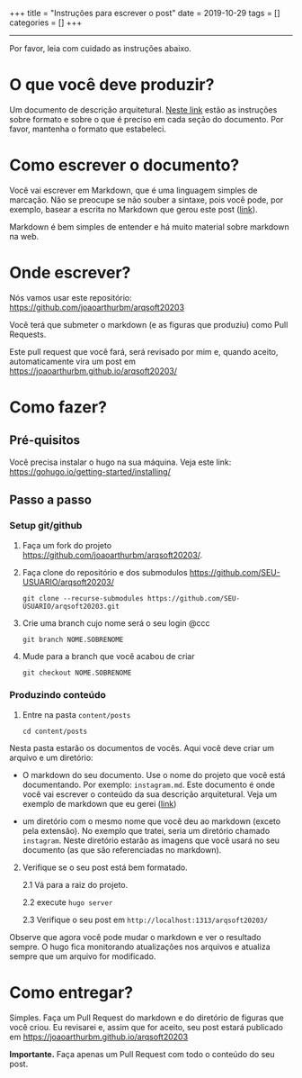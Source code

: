 +++
title = "Instruções para escrever o post"
date = 2019-10-29
tags = []
categories = []
+++

***

Por favor, leia com cuidado as instruções abaixo.

# O que você deve produzir?

Um documento de descrição arquitetural. [Neste link](https://joaoarthurbm.github.io/arqsoft20203/posts/documento-guia/) estão as instruções sobre formato e sobre o que é preciso em cada seção do documento. Por favor, mantenha o formato que estabeleci.

# Como escrever o documento?

Você vai escrever em Markdown, que é uma linguagem simples de marcação. Não se preocupe se não souber a sintaxe, pois você pode, por exemplo, basear a escrita no Markdown que gerou este post ([link](https://raw.githubusercontent.com/joaoarthurbm/arqsoft20203/master/content/posts/documento-guia.md)). 

Markdown é bem simples de entender e há muito material sobre markdown na web.

# Onde escrever?

Nós vamos usar este repositório: https://github.com/joaoarthurbm/arqsoft20203

Você terá que submeter o markdown (e as figuras que produziu) como Pull Requests.

Este pull request que você fará, será revisado por mim e, quando aceito, automaticamente vira um post em https://joaoarthurbm.github.io/arqsoft20203/

# Como fazer?

## Pré-quisitos

Você precisa instalar o hugo na sua máquina. Veja este link: https://gohugo.io/getting-started/installing/

## Passo a passo


### Setup git/github

1. Faça um fork do projeto https://github.com/joaoarthurbm/arqsoft20203/.

2. Faça clone do repositório e dos submodulos https://github.com/SEU-USUARIO/arqsoft20203/

	`git clone --recurse-submodules https://github.com/SEU-USUARIO/arqsoft20203.git`

3. Crie uma branch cujo nome será o seu login @ccc

	`git branch NOME.SOBRENOME`

4. Mude para a branch que você acabou de criar

	`git checkout NOME.SOBRENOME`

### Produzindo conteúdo

1. Entre na pasta `content/posts`
	
	`cd content/posts`

Nesta pasta estarão os documentos de vocês. Aqui você deve criar um arquivo e um diretório:

- O markdown do seu documento. 
Use o nome do projeto que você está documentando. Por exemplo: `instagram.md`. Este documento é onde você vai escrever o conteúdo da sua descrição arquitetural. Veja um exemplo de markdown que eu gerei ([link](https://github.com/joaoarthurbm/arqsoft20203/blob/master/content/posts/documento-guia.md))
		 
- um diretório com o mesmo nome que você deu ao markdown (exceto pela extensão). No exemplo que tratei, seria um diretório chamado `instagram`. Neste diretório estarão as imagens que você usará no seu documento (as que são referenciadas no markdown). 

2. Verifique se o seu post está bem formatado.

	2.1 Vá para a raiz do projeto.
	
	2.2 execute `hugo server`
	
	2.3 Verifique o seu post em `http://localhost:1313/arqsoft20203/`

Observe que agora você pode mudar o markdown e ver o resultado sempre. O hugo fica monitorando atualizações nos arquivos e atualiza sempre que um arquivo for modificado. 

# Como entregar?

Simples. Faça um Pull Request do markdown e do diretório de figuras que você criou. Eu revisarei e, assim que for aceito, seu post estará publicado em https://joaoarthurbm.github.io/arqsoft20203

**Importante.** Faça apenas um Pull Request com todo o conteúdo do seu post.
